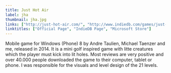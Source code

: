 ```yaml
---
title: Just Hot Air
label: jha
thumbnail: jha.jpg
links: ["http://just-hot-air.com/", "http://www.indiedb.com/games/just-hot-air", "https://www.microsoft.com/en-us/store/p/just-hot-air/9wzdncrdf5nl"]
linktitles: ["Official Page", "IndieDB Page", "Microsoft Store"]
---
```

Mobile game for Windows (Phone) 8 by Andre Taulien, Michael Taenzer and me, released in 2014. It is a mini golf inspired game with litte creatures which the player must kick into lit holes. Most reviews are very positive and over 40.000 people downloaded the game to their computer, tablet or phone. I was responsible for the visuals and level design of the 21 levels.